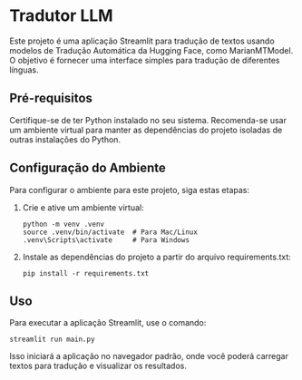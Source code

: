 # Tradutor LLM

Este projeto é uma aplicação Streamlit para tradução de textos usando modelos de Tradução Automática da Hugging Face, como MarianMTModel. O objetivo é fornecer uma interface simples para tradução de diferentes línguas.

## Pré-requisitos

Certifique-se de ter Python instalado no seu sistema. Recomenda-se usar um ambiente virtual para manter as dependências do projeto isoladas de outras instalações do Python.

## Configuração do Ambiente

Para configurar o ambiente para este projeto, siga estas etapas:

1. Crie e ative um ambiente virtual:

    ```
    python -m venv .venv
    source .venv/bin/activate  # Para Mac/Linux
    .venv\Scripts\activate     # Para Windows
    ```

2. Instale as dependências do projeto a partir do arquivo requirements.txt:

    ```
    pip install -r requirements.txt
    ```

## Uso
Para executar a aplicação Streamlit, use o comando:

```
streamlit run main.py
```

Isso iniciará a aplicação no navegador padrão, onde você poderá carregar textos para tradução e visualizar os resultados.